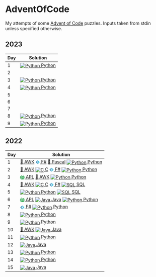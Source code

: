 # AdventOfCode
My attempts of some [Advent of Code](https://adventofcode.com/) puzzles. 
Inputs taken from stdin unless specified otherwise.

## 2023
| Day | Solution                                                                                                                                                                      |
|-----|-------------------------------------------------------------------------------------------------------------------------------------------------------------------------------|
| 1   | [<img src="https://cdn.jsdelivr.net/gh/devicons/devicon/icons/python/python-original.svg" alt="Python" style="height: 1em; vertical-align:middle"> Python](2023/python/01.py) |
| 2   |                                                                                                                                                                               |
| 3   | [<img src="https://cdn.jsdelivr.net/gh/devicons/devicon/icons/python/python-original.svg" alt="Python" style="height: 1em; vertical-align:middle"> Python](2023/python/03.py) |
| 4   | [<img src="https://cdn.jsdelivr.net/gh/devicons/devicon/icons/python/python-original.svg" alt="Python" style="height: 1em; vertical-align:middle"> Python](2023/python/04.py) |
| 5   |                                                                                                                                                                               |
| 6   |                                                                                                                                                                               |
| 7   |                                                                                                                                                                               |
| 8   | [<img src="https://cdn.jsdelivr.net/gh/devicons/devicon/icons/python/python-original.svg" alt="Python" style="height: 1em; vertical-align:middle"> Python](2023/python/08.py) |
| 9   | [<img src="https://cdn.jsdelivr.net/gh/devicons/devicon/icons/python/python-original.svg" alt="Python" style="height: 1em; vertical-align:middle"> Python](2023/python/09.py) |

## 2022
|Day|Solution|
|-|-|
|1|   [📄 AWK](2022/awk/01.awk)  [<img src="_misc/fsharp.png" alt="F#" style="height: 1em; vertical-align:middle"> F#](2022/fsharp/01.fs)  [📄 Pascal](2022/pascal/01.pas)  [<img src="https://cdn.jsdelivr.net/gh/devicons/devicon/icons/python/python-original.svg" alt="Python" style="height: 1em; vertical-align:middle"> Python](2022/python/01.py) |
|2|   [📄 AWK](2022/awk/02.awk)  [<img src="https://cdn.jsdelivr.net/gh/devicons/devicon/icons/c/c-original.svg" alt="C" style="height: 1em; vertical-align:middle"> C](2022/c/02.c)  [<img src="_misc/fsharp.png" alt="F#" style="height: 1em; vertical-align:middle"> F#](2022/fsharp/02.fs)  [<img src="https://cdn.jsdelivr.net/gh/devicons/devicon/icons/python/python-original.svg" alt="Python" style="height: 1em; vertical-align:middle"> Python](2022/python/02.py) |
|3|   [<img src="_misc/apl.png" alt="APL" style="height: 1em; vertical-align:middle"> APL](2022/apl/03.apl)  [📄 AWK](2022/awk/03.awk)  [<img src="https://cdn.jsdelivr.net/gh/devicons/devicon/icons/python/python-original.svg" alt="Python" style="height: 1em; vertical-align:middle"> Python](2022/python/03.py) |
|4|   [📄 AWK](2022/awk/04.awk)  [<img src="https://cdn.jsdelivr.net/gh/devicons/devicon/icons/c/c-original.svg" alt="C" style="height: 1em; vertical-align:middle"> C](2022/c/04.c)  [<img src="_misc/fsharp.png" alt="F#" style="height: 1em; vertical-align:middle"> F#](2022/fsharp/04.fs)  [<img src="https://cdn.jsdelivr.net/gh/devicons/devicon/icons/postgresql/postgresql-original.svg" alt="SQL" style="height: 1em; vertical-align:middle"> SQL](2022/sql/04.sql) |
|5|   [<img src="https://cdn.jsdelivr.net/gh/devicons/devicon/icons/python/python-original.svg" alt="Python" style="height: 1em; vertical-align:middle"> Python](2022/python/05.py)  [<img src="https://cdn.jsdelivr.net/gh/devicons/devicon/icons/postgresql/postgresql-original.svg" alt="SQL" style="height: 1em; vertical-align:middle"> SQL](2022/sql/05.sql) |
|6|   [<img src="_misc/apl.png" alt="APL" style="height: 1em; vertical-align:middle"> APL](2022/apl/06.apl)  [<img src="https://cdn.jsdelivr.net/gh/devicons/devicon/icons/java/java-original.svg" alt="Java" style="height: 1em; vertical-align:middle"> Java](2022/java/Day06.java)  [<img src="https://cdn.jsdelivr.net/gh/devicons/devicon/icons/python/python-original.svg" alt="Python" style="height: 1em; vertical-align:middle"> Python](2022/python/06.py) |
|7|   [<img src="_misc/fsharp.png" alt="F#" style="height: 1em; vertical-align:middle"> F#](2022/fsharp/07.fsx)  [<img src="https://cdn.jsdelivr.net/gh/devicons/devicon/icons/python/python-original.svg" alt="Python" style="height: 1em; vertical-align:middle"> Python](2022/python/07.py) |
|8|   [<img src="https://cdn.jsdelivr.net/gh/devicons/devicon/icons/python/python-original.svg" alt="Python" style="height: 1em; vertical-align:middle"> Python](2022/python/08.py) |
|9|   [<img src="https://cdn.jsdelivr.net/gh/devicons/devicon/icons/python/python-original.svg" alt="Python" style="height: 1em; vertical-align:middle"> Python](2022/python/09.py) |
|10|   [📄 AWK](2022/awk/10.awk)  [<img src="https://cdn.jsdelivr.net/gh/devicons/devicon/icons/java/java-original.svg" alt="Java" style="height: 1em; vertical-align:middle"> Java](2022/java/Day10.java) |
|11|   [<img src="https://cdn.jsdelivr.net/gh/devicons/devicon/icons/python/python-original.svg" alt="Python" style="height: 1em; vertical-align:middle"> Python](2022/python/11.py) |
|12|   [<img src="https://cdn.jsdelivr.net/gh/devicons/devicon/icons/java/java-original.svg" alt="Java" style="height: 1em; vertical-align:middle"> Java](2022/java/Day12.java) |
|13|   [<img src="https://cdn.jsdelivr.net/gh/devicons/devicon/icons/python/python-original.svg" alt="Python" style="height: 1em; vertical-align:middle"> Python](2022/python/13.py) |
|14|   [<img src="https://cdn.jsdelivr.net/gh/devicons/devicon/icons/python/python-original.svg" alt="Python" style="height: 1em; vertical-align:middle"> Python](2022/python/14.py) |
|15|   [<img src="https://cdn.jsdelivr.net/gh/devicons/devicon/icons/java/java-original.svg" alt="Java" style="height: 1em; vertical-align:middle"> Java](2022/java/Day15.java) |
